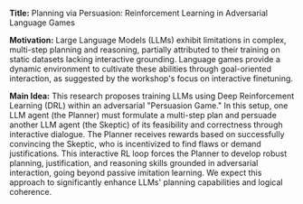 **Title:** Planning via Persuasion: Reinforcement Learning in Adversarial Language Games

**Motivation:** Large Language Models (LLMs) exhibit limitations in complex, multi-step planning and reasoning, partially attributed to their training on static datasets lacking interactive grounding. Language games provide a dynamic environment to cultivate these abilities through goal-oriented interaction, as suggested by the workshop's focus on interactive finetuning.

**Main Idea:** This research proposes training LLMs using Deep Reinforcement Learning (DRL) within an adversarial "Persuasion Game." In this setup, one LLM agent (the Planner) must formulate a multi-step plan and persuade another LLM agent (the Skeptic) of its feasibility and correctness through interactive dialogue. The Planner receives rewards based on successfully convincing the Skeptic, who is incentivized to find flaws or demand justifications. This interactive RL loop forces the Planner to develop robust planning, justification, and reasoning skills grounded in adversarial interaction, going beyond passive imitation learning. We expect this approach to significantly enhance LLMs' planning capabilities and logical coherence.